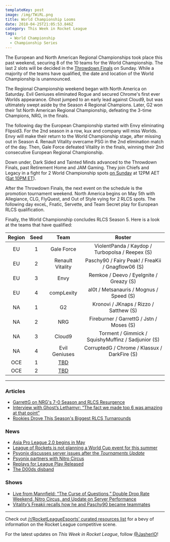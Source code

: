 ```yaml
---
templateKey: post
image: /img/TWiRL.png
title: World Championship Looms
date: 2018-04-25T21:05:53.846Z
category: This Week in Rocket League
tags:
  - World Championship
  - Championship Series
---
```

The European and North American Regional Championships took place this past weekend, securing 8 of the 10 teams for the World Championship. The last 2 slots will be decided in the [Throwdown Finals](http://liquipedia.net/rocketleague/Rocket_League_Championship_Series/Season_5/Oceania) on Sunday. While a majority of the teams have qualified, the date and location of the World Championship is unannounced. 

The Regional Championship weekend began with North America on Saturday. Evil Geniuses eliminated Rogue and secured Chrome's first ever Worlds appearance. Ghost jumped to an early lead against Cloud9, but was ultimately swept aside by the Season 4 Regional Champions. Later, G2 won their 1st North American Regional Championship, defeating the 3-time Champions, NRG, in the finals. 

The following day the European Championship started with Envy eliminating Flipsid3. For the 2nd season in a row, kux and company will miss Worlds. Envy will make their return to the World Championship stage, after missing out in Season 4. Renault Vitality overcame PSG in the 2nd elimination match of the day. Then, Gale Force defeated Vitality in the finals, winning their 2nd consecutive European Regional Championship. 

Down under, Dark Sided and Tainted Minds advanced to the Throwdown Finals, past Retirement Home and JAM Gaming. They join Chiefs and Legacy in a fight for 2 World Championship spots [on Sunday](https://throwdownesports.com/rlchampionship/) at 12PM AET ([Sat 10PM ET](https://www.timeanddate.com/worldclock/converter.html?iso=20180426T020000&p1=179&p2=240)). 

After the Throwdown Finals, the next event on the schedule is the promotion tournament weekend. North America begins on May 5th with Allegiance, CLG, FlyQuest, and Out of Style vying for 2 RLCS spots. The following day exceL, Fnatic, Servette, and Team Secret play for European RLCS qualification. 

Finally, the World Championship concludes RLCS Season 5. Here is a look at the teams that have qualified: 

| Region | Seed | Team | Roster |
|:------:|:----:|:--------------------------------------------------------------------------------------------:|:-------------------------------------------------:|
| EU | 1 | Gale Force | ViolentPanda / Kaydop / Turbopolsa / Reepex (S) |
| EU | 2 | Renault Vitality | Paschy90 / Fairy Peak! / FreaKii / Gnagflow06 (S) |
| EU | 3 | Envy | Remkoe / Deevo / EyeIgnite / Greazy (S) |
| EU | 4 | compLexity | al0t / Metsanauris / Mognus / Speed (S) |
| NA | 1 | G2 | Kronovi / JKnaps / Rizzo / Satthew (S) |
| NA | 2 | NRG | Fireburner / GarrettG / Jstn / Moses (S) |
| NA | 3 | Cloud9 | Torment / Gimmick / SquishyMuffinz / Sadjunior (S) |
| NA | 4 | Evil Geniuses | CorruptedG / Chrome / Klassux / DarkFire (S) |
| OCE | 1 | [TBD](http://liquipedia.net/rocketleague/Rocket_League_Championship_Series/Season_5/Oceania) |  |
| OCE | 2 | [TBD](http://liquipedia.net/rocketleague/Rocket_League_Championship_Series/Season_5/Oceania) |  |

---

### Articles

* [GarrettG on NRG's 7-0 Season and RLCS Resurgence](https://www.redbull.com/us-en/nrg-garrettg-rlcs-season-5-interview)
* [Interview with Ghost’s Lethamyr: “The fact we made top 6 was amazing at that point”](http://rocketeers.gg/interview-ghost-gaming-lethamyr-rlcs-s5/)
* [Rookies Drove This Season's Biggest RLCS Turnarounds](https://www.redbull.com/us-en/rlcs-season-5-rookie-standouts)

### News

* [Asia Pro League 2.0 begins in May](http://1neesports.com/articles/news/rocket-league/16/asia-pro-league-2.0)
* [League of Rockets is not planning a World Cup event for this summer](https://twitter.com/LeagueOfRockets/status/988478378096451586)
* [Psyonix discusses server issues after the *Tournaments Update*](https://www.rocketleague.com/news/rocket-league-server-performance-update/)
* [Psyonix partners with Nitro Circus](https://www.rocketleague.com/news/rocket-league-nitro-circus/)
* [Replays for League Play Released](https://www.reddit.com/r/RocketLeagueEsports/comments/8ef94p/all_replays_for_league_play_rlcs_eunaoce_rival/)
* [The D00ds disband](https://octane.gg/news/the-d00ds-disband/)

### Shows

* [Live from Mannfield: “The Curse of Questions,” Double Drop Rate Weekend, Nitro Circus, and Update on Server Performance](http://www.lfmannfield.com/episodes/2018/4/24/ep-108-the-curse-of-questions-double-drop-rate-weekend-nitro-circus-and-update-on-server-performance)
* [Vitality’s Freakii recalls how he and Paschy90 became teammates](http://rocketeers.gg/interview-gfinity-elite-series-vitality-freakii-paschy/)

---

Check out [/r/RocketLeagueEsports' curated resources list](https://www.reddit.com/r/RocketLeagueEsports/wiki/links) for a bevy of information on the Rocket League competitive scene.

For the latest updates on *This Week in Rocket League*, follow [@JasherIO](https://twitter.com/JasherIO)! 
